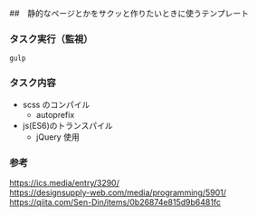 ##　静的なページとかをサクッと作りたいときに使うテンプレート

### タスク実行（監視）

`gulp`

### タスク内容

- scss のコンパイル
  - autoprefix
- js(ES6)のトランスパイル
  - jQuery 使用

### 参考

https://ics.media/entry/3290/  
https://designsupply-web.com/media/programming/5901/  
https://qiita.com/Sen-Din/items/0b26874e815d9b6481fc
